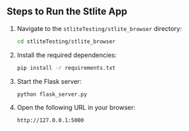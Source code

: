 ## Steps to Run the Stlite App

1. Navigate to the `stliteTesting/stlite_browser` directory:
    ```bash
    cd stliteTesting/stlite_browser
    ```

2. Install the required dependencies:
    ```bash
    pip install -r requirements.txt
    ```

3. Start the Flask server:
    ```bash
    python flask_server.py
    ```

4. Open the following URL in your browser:
    ```
    http://127.0.0.1:5000
    ```
